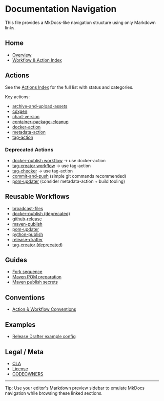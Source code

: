 # Documentation Navigation

This file provides a MkDocs-like navigation structure using only Markdown links.

## Home

- [Overview](../README.md)
- [Workflow & Action Index](README.md)

## Actions

See the [Actions Index](actions/README.md) for the full list with status and categories.

Key actions:

- [archive-and-upload-assets](../actions/archive-and-upload-assets/README.md)
- [cdxgen](../actions/cdxgen/README.md)
- [chart-version](../actions/chart-version/README.md)
- [container-package-cleanup](../actions/container-package-cleanup/README.md)
- [docker-action](../actions/docker-action/README.md)
- [metadata-action](../actions/metadata-action/README.md)
- [tag-action](../actions/tag-action/README.md)

### Deprecated Actions

- [docker-publish workflow](reusable/docker-publish.md) → use docker-action
- [tag-creator workflow](reusable/tag-creator.md) → use tag-action
- [tag-checker](../actions/tag-checker/README.md) → use tag-action
- [commit-and-push](../actions/commit-and-push/README.md) (simple git commands recommended)
- [pom-updater](../actions/pom-updater/README.md) (consider metadata-action + build tooling)

## Reusable Workflows

- [broadcast-files](reusable/broadcast-files.md)
- [docker-publish (deprecated)](reusable/docker-publish.md)
- [github-release](reusable/github-release.md)
- [maven-publish](reusable/maven-publish.md)
- [pom-updater](reusable/pom-updater.md)
- [python-publish](reusable/python-publish.md)
- [release-drafter](reusable/release-drafter.md)
- [tag-creator (deprecated)](reusable/tag-creator.md)

## Guides

- [Fork sequence](fork-sequence.md)
- [Maven POM preparation](maven-publish-pom-preparation_doc.md)
- [Maven publish secrets](maven-publish-secrets_doc.md)

## Conventions

- [Action & Workflow Conventions](conventions.md)

## Examples

- [Release Drafter example config](examples/release-drafter-config.yml)

## Legal / Meta

- [CLA](../CLA/cla.md)
- [License](../LICENSE)
- [CODEOWNERS](../CODEOWNERS)

---

Tip: Use your editor's Markdown preview sidebar to emulate MkDocs navigation while browsing these linked sections.
